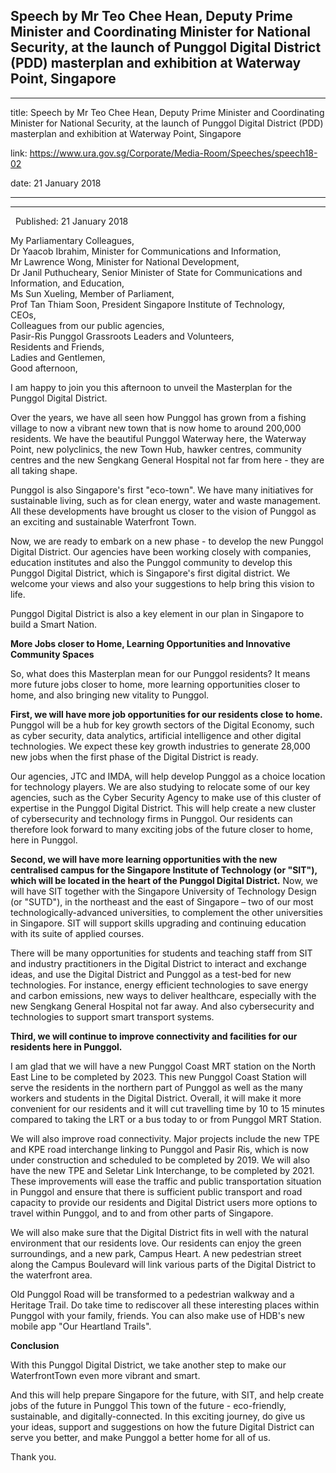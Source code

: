 ## Speech by Mr Teo Chee Hean, Deputy Prime Minister and Coordinating Minister for National Security, at the launch of Punggol Digital District (PDD) masterplan and exhibition at Waterway Point, Singapore
---
title: Speech by Mr Teo Chee Hean, Deputy Prime Minister and Coordinating Minister for National Security, at the launch of Punggol Digital District (PDD) masterplan and exhibition at Waterway Point, Singapore

link: https://www.ura.gov.sg/Corporate/Media-Room/Speeches/speech18-02

date: 21 January 2018

---

---------------------------------------------------------------------------------------------------------------------------------------------------------------------------------------------------------

  Published: 21 January 2018



My Parliamentary Colleagues,  
Dr Yaacob Ibrahim, Minister for Communications and Information,  
Mr Lawrence Wong, Minister for National Development,  
Dr Janil Puthucheary, Senior Minister of State for Communications and Information, and Education,  
Ms Sun Xueling, Member of Parliament,  
Prof Tan Thiam Soon, President Singapore Institute of Technology,  
CEOs,  
Colleagues from our public agencies,  
Pasir-Ris Punggol Grassroots Leaders and Volunteers,  
Residents and Friends,  
Ladies and Gentlemen,  
Good afternoon,

I am happy to join you this afternoon to unveil the Masterplan for the Punggol Digital District.

Over the years, we have all seen how Punggol has grown from a fishing village to now a vibrant new town that is now home to around 200,000 residents. We have the beautiful Punggol Waterway here, the Waterway Point, new polyclinics, the new Town Hub, hawker centres, community centres and the new Sengkang General Hospital not far from here - they are all taking shape.

Punggol is also Singapore's first "eco-town". We have many initiatives for sustainable living, such as for clean energy, water and waste management. All these developments have brought us closer to the vision of Punggol as an exciting and sustainable Waterfront Town.

Now, we are ready to embark on a new phase - to develop the new Punggol Digital District. Our agencies have been working closely with companies, education institutes and also the Punggol community to develop this Punggol Digital District, which is Singapore's first digital district. We welcome your views and also your suggestions to help bring this vision to life.

Punggol Digital District is also a key element in our plan in Singapore to build a Smart Nation.

**More Jobs closer to Home, Learning Opportunities and Innovative Community Spaces**

So, what does this Masterplan mean for our Punggol residents? It means more future jobs closer to home, more learning opportunities closer to home, and also bringing new vitality to Punggol.

**First, we will have more job opportunities for our residents close to home.** Punggol will be a hub for key growth sectors of the Digital Economy, such as cyber security, data analytics, artificial intelligence and other digital technologies. We expect these key growth industries to generate 28,000 new jobs when the first phase of the Digital District is ready.

Our agencies, JTC and IMDA, will help develop Punggol as a choice location for technology players. We are also studying to relocate some of our key agencies, such as the Cyber Security Agency to make use of this cluster of expertise in the Punggol Digital District. This will help create a new cluster of cybersecurity and technology firms in Punggol. Our residents can therefore look forward to many exciting jobs of the future closer to home, here in Punggol.

**Second, we will have more learning opportunities with the new centralised campus for the Singapore Institute of Technology (or "SIT"), which will be located in the heart of the Punggol Digital District.** Now, we will have SIT together with the Singapore University of Technology Design (or "SUTD"), in the northeast and the east of Singapore – two of our most technologically-advanced universities, to complement the other universities in Singapore. SIT will support skills upgrading and continuing education with its suite of applied courses.

There will be many opportunities for students and teaching staff from SIT and industry practitioners in the Digital District to interact and exchange ideas, and use the Digital District and Punggol as a test-bed for new technologies. For instance, energy efficient technologies to save energy and carbon emissions, new ways to deliver healthcare, especially with the new Sengkang General Hospital not far away. And also cybersecurity and technologies to support smart transport systems.

**Third, we will continue to improve connectivity and facilities for our residents here in Punggol.**

I am glad that we will have a new Punggol Coast MRT station on the North East Line to be completed by 2023. This new Punggol Coast Station will serve the residents in the northern part of Punggol as well as the many workers and students in the Digital District. Overall, it will make it more convenient for our residents and it will cut travelling time by 10 to 15 minutes compared to taking the LRT or a bus today to or from Punggol MRT Station.

We will also improve road connectivity. Major projects include the new TPE and KPE road interchange linking to Punggol and Pasir Ris, which is now under construction and scheduled to be completed by 2019. We will also have the new TPE and Seletar Link Interchange, to be completed by 2021. These improvements will ease the traffic and public transportation situation in Punggol and ensure that there is sufficient public transport and road capacity to provide our residents and Digital District users more options to travel within Punggol, and to and from other parts of Singapore.

We will also make sure that the Digital District fits in well with the natural environment that our residents love. Our residents can enjoy the green surroundings, and a new park, Campus Heart. A new pedestrian street along the Campus Boulevard will link various parts of the Digital District to the waterfront area.

Old Punggol Road will be transformed to a pedestrian walkway and a Heritage Trail. Do take time to rediscover all these interesting places within Punggol with your family, friends. You can also make use of HDB's new mobile app "Our Heartland Trails".

**Conclusion**

With this Punggol Digital District, we take another step to make our WaterfrontTown even more vibrant and smart.

And this will help prepare Singapore for the future, with SIT, and help create jobs of the future in Punggol This town of the future - eco-friendly, sustainable, and digitally-connected. In this exciting journey, do give us your ideas, support and suggestions on how the future Digital District can serve you better, and make Punggol a better home for all of us.

Thank you.